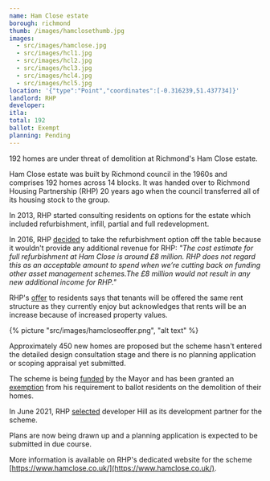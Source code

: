 ```yaml
---
name: Ham Close estate 
borough: richmond
thumb: /images/hamclosethumb.jpg
images:
  - src/images/hamclose.jpg
  - src/images/hcl1.jpg
  - src/images/hcl2.jpg
  - src/images/hcl3.jpg
  - src/images/hcl4.jpg
  - src/images/hcl5.jpg
location: '{"type":"Point","coordinates":[-0.316239,51.437734]}'
landlord: RHP
developer:
itla:
total: 192
ballot: Exempt
planning: Pending
---
```

192 homes are under threat of demolition at Richmond's Ham Close estate.

Ham Close estate was built by Richmond council in the 1960s and comprises 192 homes across 14 blocks. It was handed over to Richmond Housing Partnership (RHP) 20 years ago when the council transferred all of its housing stock to the group.

In 2013, RHP started consulting residents on options for the estate which included refurbishment, infill, partial and full redevelopment.

In 2016, RHP [decided](https://754dc77b-a377-429d-9516-ae12db0b724d.filesusr.com/ugd/64a226_d3c5a071382d41cba0f3f38e201f2b4c.pdf) to take the refurbishment option off the table because it wouldn't provide any additional revenue for RHP: _"The cost estimate for full refurbishment at Ham Close is around £8 million. RHP does not regard this as an acceptable amount to spend when we’re cutting back on funding other asset management schemes.The £8 million would not result in any new additional income for RHP."_

RHP's [offer](https://754dc77b-a377-429d-9516-ae12db0b724d.filesusr.com/ugd/64a226_f9cd40099c6f42b28c4fa219aa05723f.pdf) to residents says that tenants will be offered the same rent structure as they currently enjoy but acknowledges that rents will be an increase because of increased property values.

{% picture "src/images/hamcloseoffer.png", "alt text" %}

Approximately 450 new homes are proposed but the scheme hasn't entered the detailed design consultation stage and there is no planning application or scoping appraisal yet submitted.

The scheme is being [funded](https://www.london.gov.uk/sites/default/files/2021.03.18._estate_regen_projects_approved_before_18_july_2018_march_2021.pdf) by the Mayor and has been granted an [exemption](https://www.london.gov.uk/sites/default/files/list_of_exemptions_-_27_november_2020.pdf) from his requirement to ballot residents on the demolition of their homes.

In June 2021, RHP [selected](https://www.rhp.org.uk/news/news/rhp-chooses-hill-as-partner-in-ham-regeneration/) developer Hill as its development partner for the scheme.

Plans are now being drawn up and a planning application is expected to be submitted in due course.

More information is available on RHP's dedicated website for the scheme [https://www.hamclose.co.uk/](https://www.hamclose.co.uk/).

